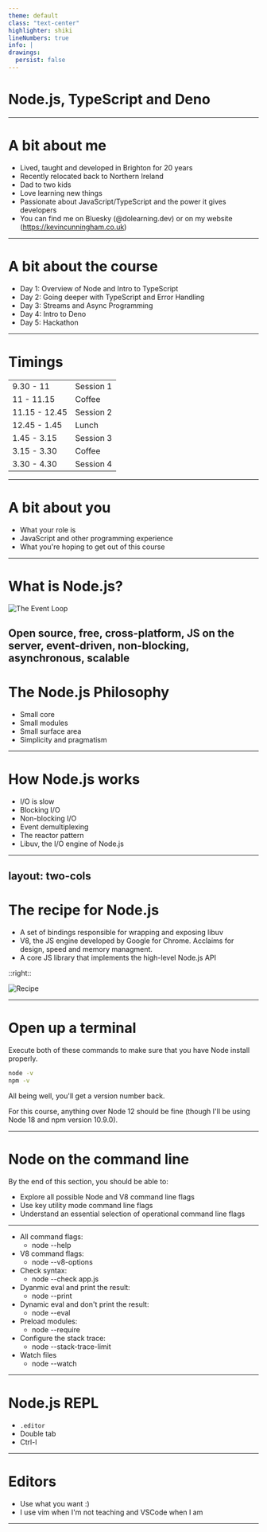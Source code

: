 ```yaml
---
theme: default
class: "text-center"
highlighter: shiki
lineNumbers: true
info: |
drawings:
  persist: false
---
```


# Node.js, TypeScript and Deno

---

# A bit about me

- Lived, taught and developed in Brighton for 20 years
- Recently relocated back to Northern Ireland
- Dad to two kids
- Love learning new things
- Passionate about JavaScript/TypeScript and the power it gives developers
- You can find me on Bluesky (@dolearning.dev) or on my website (https://kevincunningham.co.uk)

---

# A bit about the course

- Day 1: Overview of Node and Intro to TypeScript
- Day 2: Going deeper with TypeScript and Error Handling
- Day 3: Streams and Async Programming
- Day 4: Intro to Deno
- Day 5: Hackathon

---

# Timings

|               |           |
| ------------- | --------- |
| 9.30 - 11     | Session 1 |
| 11 - 11.15    | Coffee    |
| 11.15 - 12.45 | Session 2 |
| 12.45 - 1.45  | Lunch     |
| 1.45 - 3.15   | Session 3 |
| 3.15 - 3.30   | Coffee    |
| 3.30 - 4.30   | Session 4 |

---

# A bit about you

- What your role is
- JavaScript and other programming experience
- What you're hoping to get out of this course

---

# What is Node.js?

<p></p>

![The Event Loop](https://i.stack.imgur.com/Lbs9z.png)

## Open source, free, cross-platform, JS on the server, event-driven, non-blocking, asynchronous, scalable

# The Node.js Philosophy

<v-clicks>

- Small core
- Small modules
- Small surface area
- Simplicity and pragmatism

</v-clicks>

<!--

Small core: Smallest possible set of functionalities, while leaving the rest to userland. Freedom to the community to experiment and iterate quickly. Convenient for maintainability and speed of evolution in the ecosystem

Small modules: Like the Unix philosophy, small is beautiful and make each program do one thing well. This helps with reusability, ease of underanding and use, simpler to test and maintain, small in size and perfect for the browser, DRY applied at a whole new level.

Small surface area: Expose a minimial set of functinalies to the outside world. Clearer to use API and less susceptible to confusion. Single entry point. Modules are used rather than extended so internals are locked down.

Simplicity and pragmatism: KISS. Often we won't go for complex, perfect OOP code - but a collection of simple classes, functions and closures. This allows for speed and ease of maintainance. Pareto principle.

-->

---

# How Node.js works

<v-clicks>

- I/O is slow
- Blocking I/O
- Non-blocking I/O
- Event demultiplexing
- The reactor pattern
- Libuv, the I/O engine of Node.js

</v-clicks>

<!--

I/O is slow: Accessing RAM takes nanoseconds, accessing the disk takes milliseconds. Equally, accessing the disk is measured in GB/s, accessing the network is MB/s. Add to that the human interactions.

Blocking I/O: Traditionally, the function call will block the execution of the program until control has returned - the work has finished. That's a bit of an issue if a server is waiting for one connection to finish before it begins the next!

Non-blocking I/O: Modern operating systems have a non-blocking I/O - in this scenario, the system passes back a "not ready yet" token. We then move on and occasionally check back to see if the data is ready.

Event demultiplexing: Busy waiting is not ideal - but there is another mechanism called the synchronous event demultiplexer (or event notification interface). It comes from telecommunications - multiplexing combines multiple signals, they are transmitted and then split into individual signals. This way, rather than keeping track of individuals I/O calls, we keep track of the entire stream

Reactor pattern: In Node, this began (and often still is) a callback. A reactor does something when the data is ready.

Libuv: This is the native library developed and maintained by the Node core team that allows Node commands to be converted into system commands on each operating system.


-->

---

## layout: two-cols

# The recipe for Node.js

<v-clicks>

- A set of bindings responsible for wrapping and exposing libuv
- V8, the JS engine developed by Google for Chrome. Acclaims for design, speed and memory managment.
- A core JS library that implements the high-level Node.js API

</v-clicks>

::right::

![Recipe](/assets/recipe.png)

<!--

The reactor pattern and libuv are the basic building blocks of Node.js, but we need three more components to build the full platform:
• A set of bindings responsible for wrapping and exposing libuv and other low-level functionalities to JavaScript.
• V8, the JavaScript engine originally developed by Google for the Chrome browser. This is one of the reasons why Node.js is so fast and efficient. V8 is acclaimed for its revolutionary design, its speed, and for its efficient memory management.
• A core JavaScript library that implements the high-level Node.js API.
This is the recipe for creating Node.js, and the following image represents its final architecture.

# JavaScript in Node.js
The JavaScript we use in Node.js is somewhat different from the JavaScript we use in the browser.

The most obvious difference is that in Node.js we don't have a DOM and we don't have a window or a document. On the other hand, Node.js has access to a set of services offered by the underlying operating system that are not available in the browser. In fact, the browser has to implement a set of safety measures to make sure that the underlying system is not compromised by a rogue web application. The browser provides a higher-level abstraction over the operating system resources, which makes it easier to control and contain the code that runs in it, which will also inevitably limit its capabilities. In turn, in Node.js we can virtually have access to all the services exposed by the operating system.

# Run the latest JavaScript with confidence
# The module system
# Full access to operating system services
# Running native code

-->

---

# Open up a terminal

Execute both of these commands to make sure that you have Node install properly.

```bash {all}
node -v
npm -v
```

All being well, you'll get a version number back.

For this course, anything over Node 12 should be fine (though I'll be using Node 18 and npm version 10.9.0).

---

# Node on the command line

By the end of this section, you should be able to:

- Explore all possible Node and V8 command line flags
- Use key utility mode command line flags
- Understand an essential selection of operational command line flags

<!-- The Node.js platform is almost entirely represented by the node binary executable. In order to execute a JavaScript program we use: node app.js, where app.js is the program we wish to run. However, before we start running programs, let’s explore some of the command line flags offered by the Node binary. -->

---

<v-clicks>

- All command flags:
  - node --help
- V8 command flags:
  - node --v8-options
- Check syntax:
  - node --check app.js
- Dyanmic eval and print the result:
  - node --print
- Dynamic eval and don't print the result:
  - node --eval
- Preload modules:
  - node --require
- Configure the stack trace:
  - node --stack-trace-limit
- Watch files
  - node --watch

</v-clicks>

<!--
To see all Node command line flags for any version of Node, execute node --help and view the output.

Beyond the Node command line flags there are additional flags for modifying the JavaScript runtime engine: V8. To view these flags run node --v8-options.

Checking Syntax
It’s possible to parse a JavaScript application without running it in order to just check the syntax.

This can be useful on occasions where running code has a setup/teardown cost, for instance, needing to clear a database, but there’s still a need to check that the code parses. It can also be used in more advanced cases where code has been generated and a syntax check is required.

To check the syntax of a program (which will be called app.js), use --check or -c flag:

node --check app.js

node -c app.js

If the code parses successfully, there will be no output. If the code does not parse and there is a syntax error, the error will be printed to the terminal.

Dynamic Evaluation
Node can directly evaluate code from the shell. This is useful for quickly checking a code snippet or for creating very small cross-platform commands that use JavaScript and Node core API’s.

There are two flags that can evaluate code. The -p or --print flag evaluates an expression and prints the result, the -e or --eval flag evaluates without printing the result of the expression.

The following will print 2

node --print "1+1"

The following will not print anything because the expression is evaluated but not printed.

node --eval "1+1"

The following will print 2 because console.log is used to explicitly write the result of 1+1 to the terminal:

node -e "console.log(1+1)"

When used with print flag the same will print 2 and then print undefined because console.log returns undefined; so the result of the expression is undefined:

node -p "console.log(1+1)"

Usually a module would be required, like so: require('fs'), however all Node core modules can be accessed by their namespaces within the code evaluation context.

For example, the following would print all the files with a .js extension in the current working directory in which the command is run:

node -p "fs.readdirSync('.').filter((f) => /.js$/.test(f))"

Due to the fact that Node is cross-platform, this is a consistent command that can be used on Linux, MacOS or Windows. To achieve the same effect natively on each OS a different approach would be required for Windows vs Linux and Mac OS.

Preloading Modules
The command line flag -r or --require can be used to preload a module before anything else loads.

Given a file named preload.js with the following content:

console.log('preload.js: this is preloaded')

And a file called app.js containing the following:

console.log('app.js: this is the main file')

The following command would print preload.js: this is preloaded followed by app.js: this is the main file:

node -r ./preload.js app.js

Preloading modules is useful when using consuming modules that instrument or configure the process in some way. One example would be the dotenv module.

Stack Trace Limit
Stack traces are generated for any Error that occurs, so they're usually the first point of call when debugging a failure scenario. By default, a stack trace will contain the last ten stack frames (function call sites) at the point where the trace occurred. This is often fine, because the part of the stack you are interested in is often the last 3 or 4 call frames. However there are scenarios where seeing more call frames in a stack trace makes sense, like checking that the application flow through various functions is as expected.

The stack trace limit can be modified with the --stack-trace-limit flag. This flag is part of the JavaScript runtime engine, V8, and can be found in the output of the --v8-options flag.

Consider a program named app.js containing the following code:

function f (n = 99) {
if (n === 0) throw Error()
f(n - 1)
}
f()

When executed, the function f will be called 100 times. On the 100th time, an Error is thrown and stack for the error will be output to the console.

The stack trace output only shows the call to the f function, in order to see the very first call to f the stack trace limit must be set to 101. This can be achieved with the following:

node --stack-trace-limit=101 app.js

Setting stack trace limit to a number higher than the amount of call frames in the stack guarantees that the entire stack will be output:

node --stack-trace-limit=99999 app.js

Generally, the stack trace limit should stay at the default in production scenarios due to the overhead involved with retaining long stacks. It can nevertheless be useful for development purposes.
-->

---

# Node.js REPL

- `.editor`
- Double tab
- Ctrl-l

---

# Editors

- Use what you want :)
- I use vim when I'm not teaching and VSCode when I am

---
